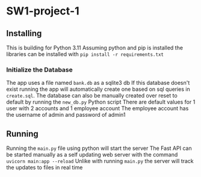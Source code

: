 # SW1-project-1

## Installing

This is building for Python 3.11
Assuming python and pip is installed the libraries can be installed with `pip install -r requirements.txt`

### Initialize the Database

The app uses a file named `bank.db` as a sqlite3 db
If this database doesn't exist running the app will automatically create one based on sql queries in `create.sql`.
The database can also be manually created over reset to default by running the `new_db.py` Python script
There are default values for 1 user with 2 accounts and 1 employee account
The employee account has the username of admin and password of admin1

## Running

Running the `main.py` file using python will start the server
The Fast API can be started manually as a self updating web server with the command `uvicorn main:app --reload`
Unlike with running `main.py` the server will track the updates to files in real time
